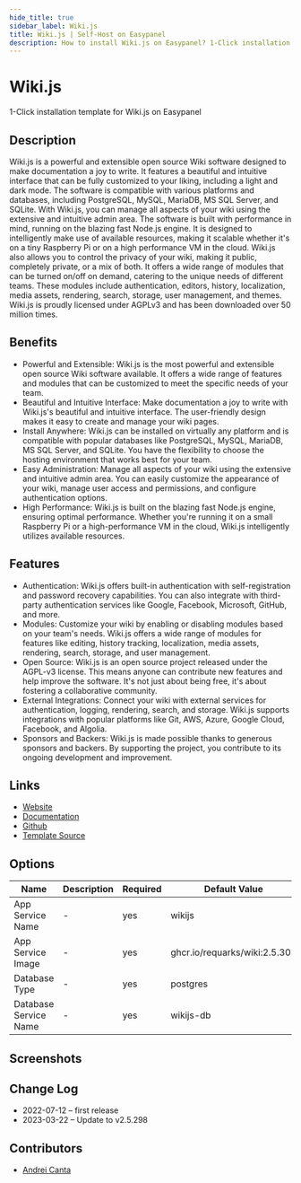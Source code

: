 ```yaml
---
hide_title: true
sidebar_label: Wiki.js
title: Wiki.js | Self-Host on Easypanel
description: How to install Wiki.js on Easypanel? 1-Click installation template for Wiki.js on Easypanel
---
```


<!-- generated -->

# Wiki.js

1-Click installation template for Wiki.js on Easypanel

## Description

Wiki.js is a powerful and extensible open source Wiki software designed to make documentation a joy to write. It features a beautiful and intuitive interface that can be fully customized to your liking, including a light and dark mode. The software is compatible with various platforms and databases, including PostgreSQL, MySQL, MariaDB, MS SQL Server, and SQLite. With Wiki.js, you can manage all aspects of your wiki using the extensive and intuitive admin area. The software is built with performance in mind, running on the blazing fast Node.js engine. It is designed to intelligently make use of available resources, making it scalable whether it&#39;s on a tiny Raspberry Pi or on a high performance VM in the cloud. Wiki.js also allows you to control the privacy of your wiki, making it public, completely private, or a mix of both. It offers a wide range of modules that can be turned on/off on demand, catering to the unique needs of different teams. These modules include authentication, editors, history, localization, media assets, rendering, search, storage, user management, and themes. Wiki.js is proudly licensed under AGPLv3 and has been downloaded over 50 million times.

## Benefits

- Powerful and Extensible: Wiki.js is the most powerful and extensible open source Wiki software available. It offers a wide range of features and modules that can be customized to meet the specific needs of your team.
- Beautiful and Intuitive Interface: Make documentation a joy to write with Wiki.js's beautiful and intuitive interface. The user-friendly design makes it easy to create and manage your wiki pages.
- Install Anywhere: Wiki.js can be installed on virtually any platform and is compatible with popular databases like PostgreSQL, MySQL, MariaDB, MS SQL Server, and SQLite. You have the flexibility to choose the hosting environment that works best for your team.
- Easy Administration: Manage all aspects of your wiki using the extensive and intuitive admin area. You can easily customize the appearance of your wiki, manage user access and permissions, and configure authentication options.
- High Performance: Wiki.js is built on the blazing fast Node.js engine, ensuring optimal performance. Whether you're running it on a small Raspberry Pi or a high-performance VM in the cloud, Wiki.js intelligently utilizes available resources.

## Features

- Authentication: Wiki.js offers built-in authentication with self-registration and password recovery capabilities. You can also integrate with third-party authentication services like Google, Facebook, Microsoft, GitHub, and more.
- Modules: Customize your wiki by enabling or disabling modules based on your team's needs. Wiki.js offers a wide range of modules for features like editing, history tracking, localization, media assets, rendering, search, storage, and user management.
- Open Source: Wiki.js is an open source project released under the AGPL-v3 license. This means anyone can contribute new features and help improve the software. It's not just about being free, it's about fostering a collaborative community.
- External Integrations: Connect your wiki with external services for authentication, logging, rendering, search, and storage. Wiki.js supports integrations with popular platforms like Git, AWS, Azure, Google Cloud, Facebook, and Algolia.
- Sponsors and Backers: Wiki.js is made possible thanks to generous sponsors and backers. By supporting the project, you contribute to its ongoing development and improvement.

## Links

- [Website](https://js.wiki/)
- [Documentation](https://docs.requarks.io/)
- [Github](https://github.com/Requarks/wiki)
- [Template Source](https://github.com/easypanel-io/templates/tree/main/templates/wikijs)

## Options

Name | Description | Required | Default Value
-|-|-|-
App Service Name | - | yes | wikijs
App Service Image | - | yes | ghcr.io/requarks/wiki:2.5.305
Database Type | - | yes | postgres
Database Service Name | - | yes | wikijs-db

## Screenshots


## Change Log

- 2022-07-12 – first release
- 2023-03-22 – Update to v2.5.298

## Contributors

- [Andrei Canta](https://github.com/deiucanta)
